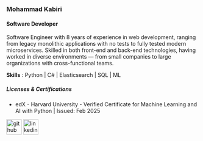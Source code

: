 ###  Mohammad Kabiri
#### Software Developer
Software Engineer with 8 years of experience in web development, ranging from legacy monolithic applications with no tests to fully tested modern microservices. Skilled in both front-end and back-end technologies, having worked in diverse environments — from small companies to large organizations with cross-functional teams.

<b>Skills</b> : Python | C# | Elasticsearch | SQL | ML

##### Licenses & Certifications
* edX - Harvard University - Verified Certificate for Machine Learning and AI with Python | Issued: Feb 2025

[<img src='https://cdn.jsdelivr.net/npm/simple-icons@3.0.1/icons/github.svg' alt='github' height='40'>](https://github.com/kabirim)  [<img src='https://cdn.jsdelivr.net/npm/simple-icons@3.0.1/icons/linkedin.svg' alt='linkedin' height='40'>](https://www.linkedin.com/in/mkabiri/)  
